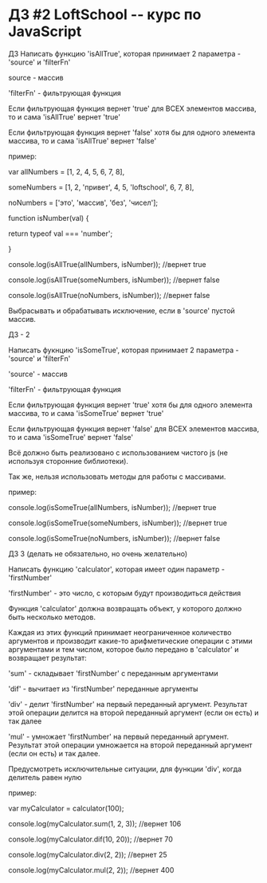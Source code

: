 # ДЗ #2 LoftSchool -- курс по JavaScript

ДЗ
Написать функцию 'isAllTrue', которая принимает 2 параметра - 'source' и 'filterFn'

source - массив

'filterFn' - фильтрующая функция

Если фильтрующая функция вернет 'true' для ВСЕХ элементов массива, то и сама 'isAllTrue' вернет 'true'

Если фильтрующая функция вернет 'false' хотя бы для одного элемента массива, то и сама 'isAllTrue' вернет 'false'



пример:

var allNumbers = [1, 2, 4, 5, 6, 7, 8],

someNumbers = [1, 2, 'привет', 4, 5, 'loftschool', 6, 7, 8],

noNumbers = ['это', 'массив', 'без', 'чисел'];



function isNumber(val) {

  return typeof val === 'number';

}



console.log(isAllTrue(allNumbers, isNumber)); //вернет true

console.log(isAllTrue(someNumbers, isNumber)); //вернет false

console.log(isAllTrue(noNumbers, isNumber)); //вернет false



Выбрасывать и обрабатывать исключение, если в 'source' пустой массив.





ДЗ - 2

Написать фукнцию 'isSomeTrue', которая принимает 2 параметра - 'source' и 'filterFn'

'source' - массив

'filterFn' - фильтрующая функция

Если фильтрующая функция вернет 'true' хотя бы для одного элемента массива, то и сама 'isSomeTrue' вернет 'true'

Если фильтрующая функция вернет 'false' для ВСЕХ элементов массива, то и сама 'isSomeTrue' вернет 'false'



Всё должно быть реализовано с использованием чистого js (не используя сторонние библиотеки).

Так же, нельзя использовать методы для работы с массивами.



пример:

console.log(isSomeTrue(allNumbers, isNumber)); //вернет true

console.log(isSomeTrue(someNumbers, isNumber)); //вернет true

console.log(isSomeTrue(noNumbers, isNumber)); //вернет false





ДЗ 3 (делать не обязательно, но очень желательно)

Написать функцию 'calculator', которая имеет один параметр - 'firstNumber'

'firstNumber' - это число, с которым будут производиться действия

Функция 'calculator' должна возвращать объект, у которого должно быть несколько методов.

Каждая из этих функций принимает неограниченное количество аргументов и производит какие-то арифметические операции с этими аргументами и тем числом, которое было передано в 'calculator' и возвращает результат:

 'sum' - складывает 'firstNumber' с переданным аргументами

 'dif' - вычитает из 'firstNumber' переданные аргументы

 'div' - делит 'firstNumber' на первый переданный аргумент. Результат этой операции делится на второй переданный аргумент (если он есть) и так далее

 'mul' - умножает 'firstNumber' на первый переданный аргумент. Результат этой операции умножается на второй переданный аргумент (если он есть) и так далее.

Предусмотреть исключительные ситуации, для функции 'div', когда делитель равен нулю



пример:

var myCalculator = calculator(100);



console.log(myCalculator.sum(1, 2, 3)); //вернет 106

console.log(myCalculator.dif(10, 20)); //вернет 70

console.log(myCalculator.div(2, 2)); //вернет 25

console.log(myCalculator.mul(2, 2)); //вернет 400
